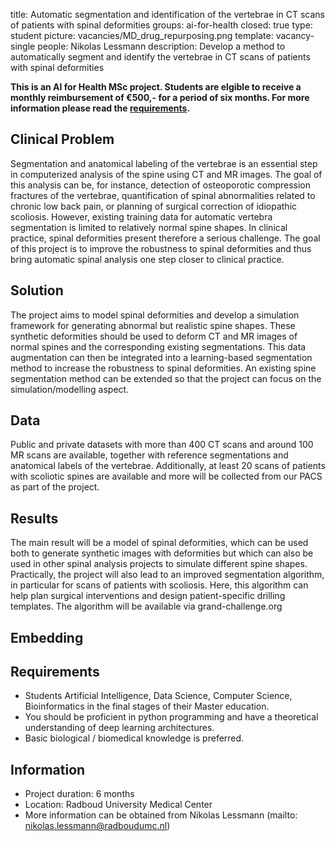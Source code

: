 title: Automatic segmentation and identification of the vertebrae in CT scans of patients with spinal deformities
groups: ai-for-health
closed: true 
type: student 
picture: vacancies/MD_drug_repurposing.png
template: vacancy-single
people: Nikolas Lessmann
description: Develop a method to automatically segment and identify the vertebrae in CT scans of patients with spinal deformities

**This is an AI for Health MSc project. Students are
elgible to receive a monthly reimbursement of €500,- for
a period of six months. For more information please read the
[requirements](https://www.ai-for-health.nl/requirements/).** 

## Clinical Problem 
Segmentation and anatomical labeling of the vertebrae is an essential step in computerized analysis of the spine using CT and MR images. The goal of this analysis can be, for instance, detection of osteoporotic compression fractures of the vertebrae, quantification of spinal abnormalities related to chronic low back pain, or planning of surgical correction of idiopathic scoliosis. However, existing training data for automatic vertebra segmentation is limited to relatively normal spine shapes. In clinical practice, spinal deformities present therefore a serious challenge. The goal of this project is to improve the robustness to spinal deformities and thus bring automatic spinal analysis one step closer to clinical practice.

## Solution 
The project aims to model spinal deformities and develop a simulation framework for generating abnormal but realistic spine shapes. These synthetic deformities should be used to deform CT and MR images of normal spines and the corresponding existing segmentations. This data augmentation can then be integrated into a learning-based segmentation method to increase the robustness to spinal deformities. An existing spine segmentation method can be extended so that the project can focus on the simulation/modelling aspect.

## Data 
Public and private datasets with more than 400 CT scans and around 100 MR scans are available, together with reference segmentations and anatomical labels of the vertebrae. Additionally, at least 20 scans of patients with scoliotic spines are available and more will be collected from our PACS as part of the project.

## Results
The main result will be a model of spinal deformities, which can be used both to generate synthetic images with deformities but which can also be used in other spinal analysis projects to simulate different spine shapes. Practically, the project will also lead to an improved segmentation algorithm, in particular for scans of patients with scoliosis. Here, this algorithm can help plan surgical interventions and design patient-specific drilling templates. The algorithm will be available via grand-challenge.org

## Embedding 

## Requirements 
- Students Artificial Intelligence, Data Science, Computer Science, Bioinformatics in the final stages of their Master education. 
- You should be proficient in python programming and have a theoretical understanding of deep learning architectures. 
- Basic biological / biomedical knowledge is preferred.

## Information 
- Project duration: 6 months 
- Location: Radboud University Medical Center 
- More information can be obtained from Nikolas Lessmann (mailto: nikolas.lessmann@radboudumc.nl)
